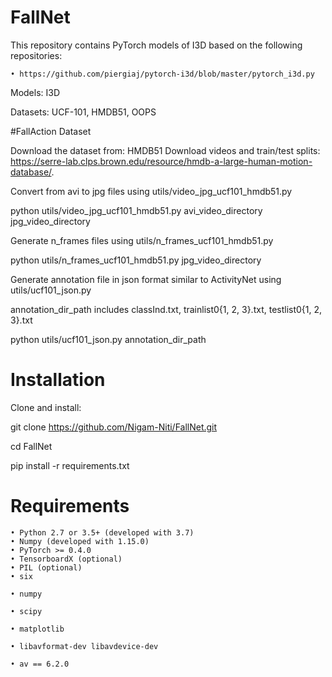 # FallNet

This repository contains PyTorch models of I3D  based on the following repositories: 

    • https://github.com/piergiaj/pytorch-i3d/blob/master/pytorch_i3d.py 
Models: I3D 

Datasets: UCF-101, HMDB51, OOPS 

#FallAction Dataset

Download the dataset from:
HMDB51
Download videos and train/test splits: https://serre-lab.clps.brown.edu/resource/hmdb-a-large-human-motion-database/.

Convert from avi to jpg files using utils/video_jpg_ucf101_hmdb51.py

python utils/video_jpg_ucf101_hmdb51.py avi_video_directory jpg_video_directory

Generate n_frames files using utils/n_frames_ucf101_hmdb51.py

python utils/n_frames_ucf101_hmdb51.py jpg_video_directory

Generate annotation file in json format similar to ActivityNet using utils/ucf101_json.py

annotation_dir_path includes classInd.txt, trainlist0{1, 2, 3}.txt, testlist0{1, 2, 3}.txt

python utils/ucf101_json.py annotation_dir_path




# Installation
Clone and install:

git clone https://github.com/Nigam-Niti/FallNet.git 

cd FallNet 

pip install -r requirements.txt 

# Requirements 
    • Python 2.7 or 3.5+ (developed with 3.7)
    • Numpy (developed with 1.15.0)
    • PyTorch >= 0.4.0
    • TensorboardX (optional)
    • PIL (optional)
    • six
      
    • numpy
      
    • scipy
      
    • matplotlib
      
    • libavformat-dev libavdevice-dev
      
    • av == 6.2.0
